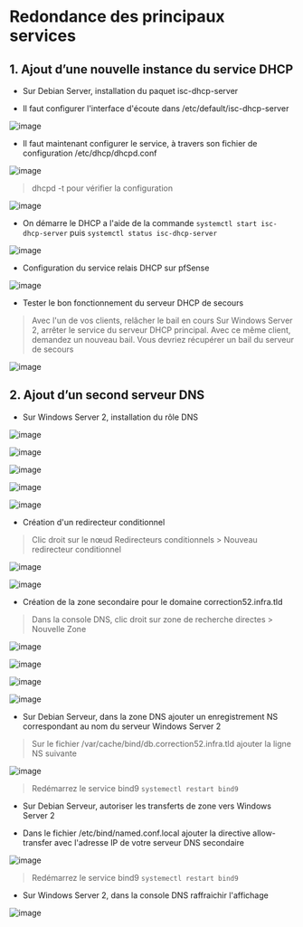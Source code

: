 # Redondance des principaux services

## 1. Ajout d’une nouvelle instance du service DHCP

- Sur Debian Server, installation du paquet isc-dhcp-server

- Il faut configurer l'interface d'écoute dans /etc/default/isc-dhcp-server

![image](https://user-images.githubusercontent.com/95431446/176498437-c8b91f6f-63a9-4fac-abbc-fa2c85f5f2d6.png)

- Il faut maintenant configurer le service, à travers son fichier de configuration /etc/dhcp/dhcpd.conf

![image](https://user-images.githubusercontent.com/95431446/176499349-ebb81afd-b6b4-46da-b5e5-94d16d00394f.png)

>dhcpd -t pour vérifier la configuration

![image](https://user-images.githubusercontent.com/95431446/176499520-dc909a40-64a0-4498-bae0-ef245a3999d2.png)

- On démarre le DHCP a l'aide de la commande ```systemctl start isc-dhcp-server``` puis ```systemctl status isc-dhcp-server```

![image](https://user-images.githubusercontent.com/95431446/176499872-864ef574-5c44-4b72-92ca-f2ca50b03a76.png)

- Configuration du service relais DHCP sur pfSense

![image](https://user-images.githubusercontent.com/95431446/176500275-44591d9a-92a0-4cf9-9222-dbd6916f73d9.png)

- Tester le bon fonctionnement du serveur DHCP de secours

>Avec l'un de vos clients, relâcher le bail en cours
>Sur Windows Server 2, arrêter le service du serveur DHCP principal.
>Avec ce même client, demandez un nouveau bail. Vous devriez récupérer un bail du serveur de secours

![image](https://user-images.githubusercontent.com/95431446/176502169-e6937ebb-22dc-4e9d-b37b-5f4b7d36c4df.png)

## 2. Ajout d’un second serveur DNS

- Sur Windows Server 2, installation du rôle DNS

![image](https://user-images.githubusercontent.com/95431446/176504636-46167748-763b-451f-b60f-daf3786fec4a.png)

![image](https://user-images.githubusercontent.com/95431446/176504999-e12a0e39-0513-41d5-b39b-383f90b33d94.png)

![image](https://user-images.githubusercontent.com/95431446/176505209-c31e5447-4237-40c1-9c73-f32e5ef80703.png)

![image](https://user-images.githubusercontent.com/95431446/176505700-ca645552-c85c-4c48-94e7-cbc6e368eaa3.png)

![image](https://user-images.githubusercontent.com/95431446/176505758-99c36085-0419-4108-aed4-27abd79b0b35.png)

- Création d'un redirecteur conditionnel

>Clic droit sur le nœud Redirecteurs conditionnels > Nouveau redirecteur conditionnel

![image](https://user-images.githubusercontent.com/95431446/176505913-416c4afe-e229-459a-8887-f53b36c0f532.png)

![image](https://user-images.githubusercontent.com/95431446/176506230-c71c7df1-d826-4dc5-8250-bafb6f652918.png)

- Création de la zone secondaire pour le domaine correction52.infra.tld

>Dans la console DNS, clic droit sur zone de recherche directes > Nouvelle Zone

![image](https://user-images.githubusercontent.com/95431446/176506612-2e92076f-4acd-49e0-8cba-15941b753566.png)

![image](https://user-images.githubusercontent.com/95431446/176506717-a1aebf8b-fdd6-4a0f-8f7b-5614a3cff002.png)

![image](https://user-images.githubusercontent.com/95431446/176506854-54e20e60-ecf8-48c6-b2fc-d41c87d1f39d.png)

![image](https://user-images.githubusercontent.com/95431446/176506889-58d1330f-0934-4380-8287-2fb311cd7465.png)

- Sur Debian Serveur, dans la zone DNS ajouter un enregistrement NS correspondant au nom du serveur Windows Server 2

>Sur le fichier /var/cache/bind/db.correction52.infra.tld ajouter la ligne NS suivante

![image](https://user-images.githubusercontent.com/95431446/176507358-e121f277-7d0e-44a2-92d2-cb5006278bd8.png)

>Redémarrez le service bind9 ```systemectl restart bind9```

-  Sur Debian Serveur, autoriser les transferts de zone vers Windows Server 2

- Dans le fichier /etc/bind/named.conf.local ajouter la directive allow-transfer avec l'adresse IP de votre serveur DNS secondaire

![image](https://user-images.githubusercontent.com/95431446/176508020-c9062c43-054c-45e6-aeb8-64a5b0c81e3e.png)

>Redémarrez le service bind9 ```systemectl restart bind9```

- Sur Windows Server 2, dans la console DNS raffraichir l'affichage 

![image](https://user-images.githubusercontent.com/95431446/176509741-3d3d0d00-fdcd-489f-a416-a8bd8b90ed2e.png)


